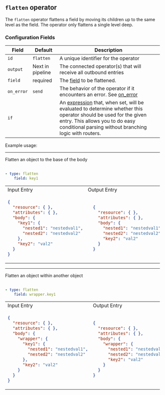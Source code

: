 ## `flatten` operator

The `flatten` operator flattens a field by moving its children up to the same level as the field.
The operator only flattens a single level deep.

### Configuration Fields

| Field      | Default          | Description                                                                                                                                                                                                                              |
| ---        | ---              | ---                                                                                                                                                                                                                                      |
| `id`       | `flatten`    | A unique identifier for the operator                                                                                                                                                                                                     |
| `output`   | Next in pipeline | The connected operator(s) that will receive all outbound entries                                                                                                                                                                         |
| `field`      | required       | The [field](/docs/types/field.md) to be flattened.                                                       |
| `on_error` | `send`           | The behavior of the operator if it encounters an error. See [on_error](/docs/types/on_error.md)                                                                                                                                          |
| `if`       |                  | An [expression](/docs/types/expression.md) that, when set, will be evaluated to determine whether this operator should be used for the given entry. This allows you to do easy conditional parsing without branching logic with routers. |

Example usage:

<hr>
Flatten an object to the base of the body
<br>
<br>

```yaml
- type: flatten
    field: key1
```

<table>
<tr><td> Input Entry </td> <td> Output Entry </td></tr>
<tr>
<td>

```json
{
  "resource": { },
  "attributes": { },  
  "body": {
    "key1": {
      "nested1": "nestedval1",
      "nested2": "nestedval2"
    },
    "key2": "val2"
  }
}
```

</td>
<td>

```json
  {
    "resource": { },
    "attributes": { },  
    "body": {
      "nested1": "nestedval1",
      "nested2": "nestedval2",
      "key2": "val2"
    }
  }
```

</td>
</tr>
</table>

<hr>
Flatten an object within another object
<br>
<br>

```yaml
- type: flatten
    field: wrapper.key1
```

<table>
<tr><td> Input Entry </td> <td> Output Entry </td></tr>
<tr>
<td>

```json
{
  "resource": { },
  "attributes": { },  
  "body": {
    "wrapper": {
      "key1": {
        "nested1": "nestedval1",
        "nested2": "nestedval2"
      },
      "key2": "val2"
    }
  }
}
```

</td>
<td>

```json
{
  "resource": { },
  "attributes": { },  
  "body": {
    "wrapper": {
      "nested1": "nestedval1",
      "nested2": "nestedval2",
      "key2": "val2"
    }
  }
}
```

</td>
</tr>
</table>
